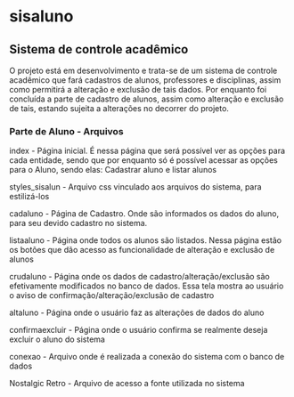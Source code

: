 # sisaluno
<h2>Sistema de controle acadêmico</h2>
<p>O projeto está em desenvolvimento e trata-se de um sistema de controle acadêmico que fará cadastros de alunos, professores e disciplinas, assim como permitirá a alteração e exclusão de tais dados. Por enquanto foi concluída a parte de cadastro de alunos, assim como alteração e exclusão de tais, estando sujeita a alterações no decorrer do projeto. </p>
<h3>Parte de Aluno - Arquivos</h3>
<p>index - Página inicial. É nessa página que será possível ver as opções para cada entidade, sendo que por enquanto só é possível acessar as opções para o Aluno, sendo elas: Cadastrar aluno e listar alunos </p>

<p>styles_sisalun - Arquivo css vinculado aos arquivos do sistema, para estilizá-los  </p>

<p>cadaluno - Página de Cadastro. Onde são informados os dados do aluno, para seu devido cadastro no sistema.</p>

<p>listaaluno - Página onde todos os alunos são listados. Nessa página estão os botões que dão acesso as funcionalidade de alteração e exclusão de alunos</p>

<p>crudaluno - Página onde os dados de cadastro/alteração/exclusão são efetivamente modificados no banco de dados. Essa tela mostra ao usuário o aviso de confirmação/alteração/exclusão de cadastro</p>

<p>altaluno - Página onde o usuário faz as alterações de dados do aluno</p>

<p>confirmaexcluir - Página onde o usuário confirma se realmente deseja excluir o aluno do sistema</p>

<p>conexao - Arquivo onde é realizada a conexão do sistema com o banco de dados</p>

<p>Nostalgic Retro - Arquivo de acesso a fonte utilizada no sistema</p>

